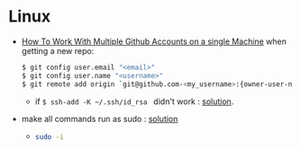 # Linux 

- [How To Work With Multiple Github Accounts on a single Machine](https://gist.github.com/rahularity/86da20fe3858e6b311de068201d279e3)
     when getting a new repo:
  ```bash
  $ git config user.email "<email>"
  $ git config user.name "<username>"
  $ git remote add origin `git@github.com-<my_username>:{owner-user-name}/{the-repo-name}.git`
   ``` 

  - if `$ ssh-add -K ~/.ssh/id_rsa ` didn't work : [solution](https://stackoverflow.com/a/66350907).

- make all commands run as sudo : [solution](https://askubuntu.com/a/192050)

  - ```bash
    sudo -i
    ```

